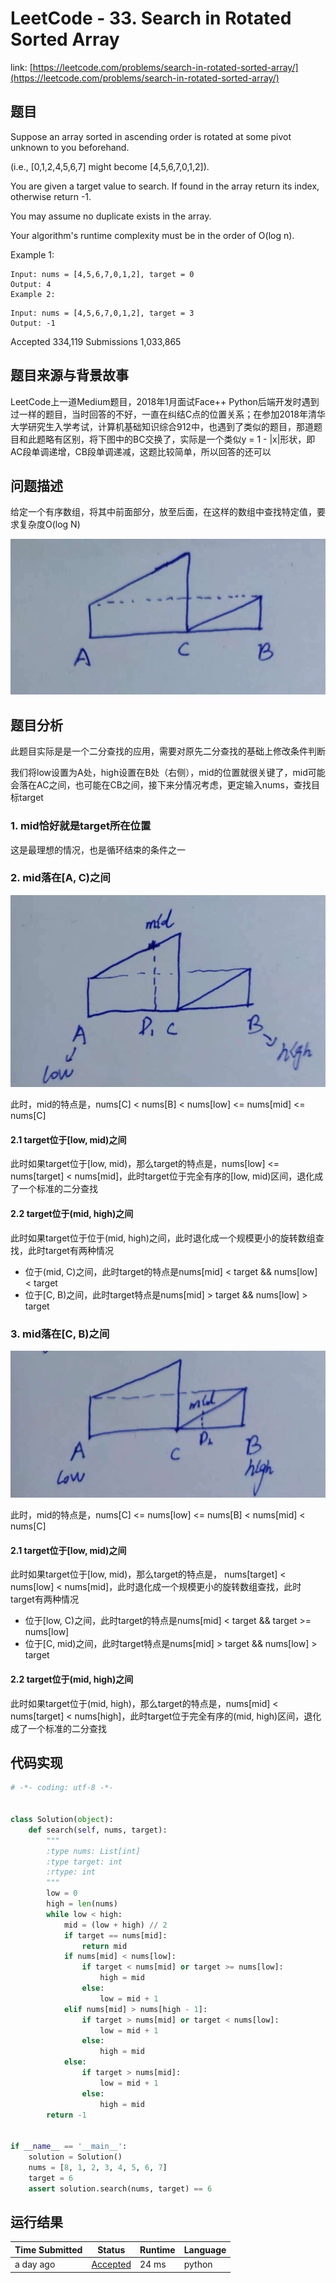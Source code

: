 # LeetCode - 33. Search in Rotated Sorted Array

link: [https://leetcode.com/problems/search-in-rotated-sorted-array/](https://leetcode.com/problems/search-in-rotated-sorted-array/)

## 题目

Suppose an array sorted in ascending order is rotated at some pivot unknown to you beforehand.

(i.e., [0,1,2,4,5,6,7] might become [4,5,6,7,0,1,2]).

You are given a target value to search. If found in the array return its index, otherwise return -1.

You may assume no duplicate exists in the array.

Your algorithm's runtime complexity must be in the order of O(log n).

Example 1:
```
Input: nums = [4,5,6,7,0,1,2], target = 0
Output: 4
Example 2:
```

```
Input: nums = [4,5,6,7,0,1,2], target = 3
Output: -1
```
Accepted 334,119  Submissions 1,033,865



## 题目来源与背景故事

LeetCode上一道Medium题目，2018年1月面试Face++ Python后端开发时遇到过一样的题目，当时回答的不好，一直在纠结C点的位置关系；在参加2018年清华大学研究生入学考试，计算机基础知识综合912中，也遇到了类似的题目，那道题目和此题略有区别，将下图中的BC交换了，实际是一个类似y = 1 - |x|形状，即AC段单调递增，CB段单调递减，这题比较简单，所以回答的还可以




## 问题描述

给定一个有序数组，将其中前面部分，放至后面，在这样的数组中查找特定值，要求复杂度O(log N)

![ex1](img_ex1.jpeg)

## 题目分析
此题目实际是是一个二分查找的应用，需要对原先二分查找的基础上修改条件判断

我们将low设置为A处，high设置在B处（右侧），mid的位置就很关键了，mid可能会落在AC之间，也可能在CB之间，接下来分情况考虑，更定输入nums，查找目标target



### 1. mid恰好就是target所在位置

这是最理想的情况，也是循环结束的条件之一



### 2. mid落在[A, C)之间

![ex2](img_ex2.jpeg)

此时，mid的特点是，nums[C] < nums[B] < nums[low] <= nums[mid] <= nums[C] 

####  2.1 target位于[low, mid)之间 

此时如果target位于[low, mid)，那么target的特点是，nums[low] <= nums[target] < nums[mid]，此时target位于完全有序的[low, mid)区间，退化成了一个标准的二分查找

#### 2.2 target位于(mid, high)之间

此时如果target位于位于(mid, high)之间，此时退化成一个规模更小的旋转数组查找，此时target有两种情况

- 位于(mid, C)之间，此时target的特点是nums[mid] < target && nums[low] < target
- 位于[C, B)之间，此时target特点是nums[mid] > target && nums[low] > target 



### 3. mid落在[C, B)之间

![ex3](img_ex3.jpeg)

此时，mid的特点是，nums[C]  <= nums[low] <= nums[B] < nums[mid] < nums[C] 

#### 2.1 target位于[low, mid)之间

此时如果target位于[low, mid)，那么target的特点是， nums[target] < nums[low] < nums[mid]，此时退化成一个规模更小的旋转数组查找，此时target有两种情况

- 位于[low, C)之间，此时target的特点是nums[mid] < target &&  target >= nums[low]
- 位于[C, mid)之间，此时target特点是nums[mid] > target && nums[low] > target 

#### 2.2 target位于(mid, high)之间

此时如果target位于(mid, high)，那么target的特点是，nums[mid] < nums[target] < nums[high]，此时target位于完全有序的(mid, high)区间，退化成了一个标准的二分查找



## 代码实现

```python
# -*- coding: utf-8 -*-


class Solution(object):
    def search(self, nums, target):
        """
        :type nums: List[int]
        :type target: int
        :rtype: int
        """
        low = 0
        high = len(nums)
        while low < high:
            mid = (low + high) // 2
            if target == nums[mid]:
                return mid
            if nums[mid] < nums[low]:
                if target < nums[mid] or target >= nums[low]:
                    high = mid
                else:
                    low = mid + 1
            elif nums[mid] > nums[high - 1]:
                if target > nums[mid] or target < nums[low]:
                    low = mid + 1
                else:
                    high = mid
            else:
                if target > nums[mid]:
                    low = mid + 1
                else:
                    high = mid
        return -1


if __name__ == '__main__':
    solution = Solution()
    nums = [8, 1, 2, 3, 4, 5, 6, 7]
    target = 6
    assert solution.search(nums, target) == 6

```



## 运行结果

| Time Submitted | Status                                   | Runtime | Language |
| -------------- | ---------------------------------------- | ------- | -------- |
| a day ago      | [Accepted](https://leetcode.com/submissions/detail/193848779/) | 24 ms   | python   |
